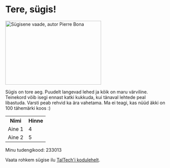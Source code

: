 <!DOCTYPE html>
<html>
<head>
    <title>Sügis</title>
</head>
<body>
    <h1>Tere, sügis!</h1>
    <img src="https://upload.wikimedia.org/wikipedia/commons/thumb/6/66/Mt-St-Greg-RueEcureuils-3.jpg/1280px-Mt-St-Greg-RueEcureuils-3.jpg" alt="Sügisene vaade, autor Pierre Bona" width="300" height="200">
    <p>
        Sügis on tore aeg. Puudelt langevad lehed ja kõik on maru värviline. 
Teinekord võib isegi ennast katki kukkuda, kui tänaval lehtede peal libastuda. Varsti peab rehvid ka ära vahetama. Ma ei teagi, kas nüüd äkki on 100 tähemärki koos :)
    </p>
    <table>
        <tr>
            <th>Nimi</th>
            <th>Hinne</th>
        </tr>
        <tr>
            <td>Aine 1</td>
            <td>4</td>
        </tr>
        <tr>
            <td>Aine 2</td>
            <td>5</td>
        </tr>
    </table>
    <p>
        Minu tudengikood: 233013
    </p>
    <p>
        Vaata rohkem sügise ilu <a href="https://taltech.ee/">TalTech'i kodulehelt</a>.
    </p>
</body>
</html>
